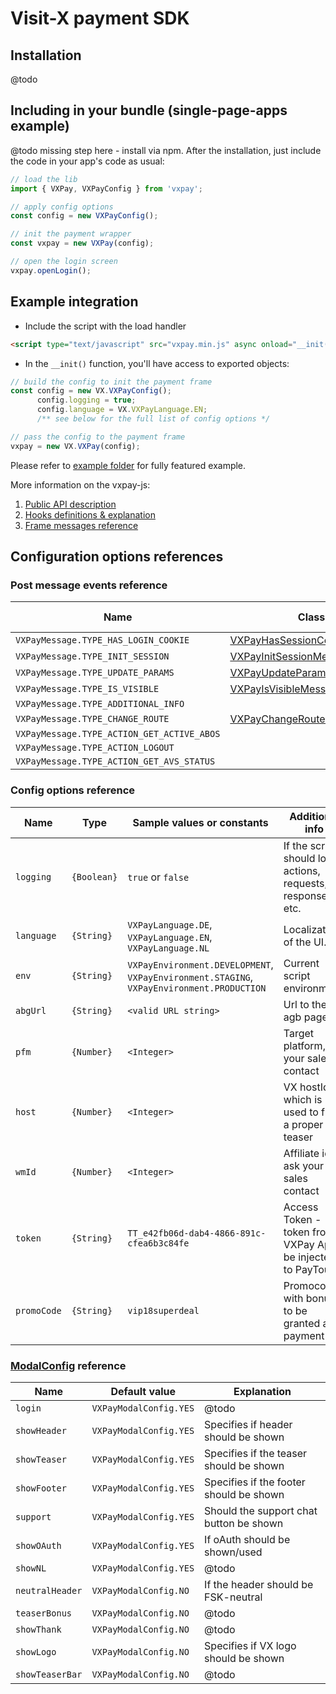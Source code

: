 # Visit-X payment SDK


## Installation

@todo

## Including in your bundle (single-page-apps example)

@todo missing step here - install via npm.
After the installation, just include the code in your app's code as usual:

```javascript
// load the lib
import { VXPay, VXPayConfig } from 'vxpay';

// apply config options
const config = new VXPayConfig();

// init the payment wrapper
const vxpay = new VXPay(config);

// open the login screen
vxpay.openLogin();
```
## Example integration

- Include the script with the load handler

```html
<script type="text/javascript" src="vxpay.min.js" async onload="__init()"></script>
```
- In the `__init()` function, you'll have access to exported objects:

```javascript
// build the config to init the payment frame
const config = new VX.VXPayConfig();
	  config.logging = true;
	  config.language = VX.VXPayLanguage.EN;
	  /** see below for the full list of config options */

// pass the config to the payment frame
vxpay = new VX.VXPay(config);
```

Please refer to [example folder](example/index.html) for fully featured example.

More information on the vxpay-js:
1. [Public API description](https://github.com/VISIT-X/vxpay-js/wiki/01-Public-API)
1. [Hooks definitions & explanation](https://github.com/VISIT-X/vxpay-js/wiki/02---Hooks)
1. [Frame messages reference](https://github.com/VISIT-X/vxpay-js/wiki/04-Messages-reference)

## Configuration options references

### Post message events reference

| Name | Class | Additional info |
| ---- | ---- | ---------------- |
| `VXPayMessage.TYPE_HAS_LOGIN_COOKIE` | [VXPayHasSessionCookieMessage](src/VXPay/Message/VXPayHasSessionCookieMessage.js) | |
| `VXPayMessage.TYPE_INIT_SESSION` | [VXPayInitSessionMessage](src/VXPay/Message/VXPayInitSessionMessage.js) | |
| `VXPayMessage.TYPE_UPDATE_PARAMS` | [VXPayUpdateParamsMessage](src/VXPay/Message/VXPayUpdateParamsMessage.js) | |
| `VXPayMessage.TYPE_IS_VISIBLE` | [VXPayIsVisibleMessage](src/VXPay/Message/VXPayIsVisibleMessage.js) | |
| `VXPayMessage.TYPE_ADDITIONAL_INFO` |  | |
| `VXPayMessage.TYPE_CHANGE_ROUTE` | [VXPayChangeRouteMessage](src/VXPay/Message/VXPayChangeRouteMessage.js) | |
| `VXPayMessage.TYPE_ACTION_GET_ACTIVE_ABOS` |  | |
| `VXPayMessage.TYPE_ACTION_LOGOUT` |  | |
| `VXPayMessage.TYPE_ACTION_GET_AVS_STATUS` |  | |

### Config options reference

| Name | Type | Sample values or constants | Additional info |
| ---- | ------------ | ----- | --------------- |
| `logging` | `{Boolean}` | `true` or `false` | If the script should log actions, requests, responses, etc. |
| `language` | `{String}` | `VXPayLanguage.DE`, `VXPayLanguage.EN`, `VXPayLanguage.NL` | Localization of the UI. |
| `env` | `{String}` | `VXPayEnvironment.DEVELOPMENT`, `VXPayEnvironment.STAGING`, `VXPayEnvironment.PRODUCTION` | Current script environment. |
| `abgUrl` | `{String}` | `<valid URL string>` | Url to the agb page |
| `pfm` | `{Number}` | `<Integer>` | Target platform, ask your sales contact |
| `host` | `{Number}` | `<Integer>` | VX hostId, which is used to find a proper teaser |
| `wmId` | `{Number}` | `<Integer>` | Affiliate id, ask your sales contact |
| `token` | `{String}` | `TT_e42fb06d-dab4-4866-891c-cfea6b3c84fe` | Access Token - token from VXPay Api to be injected to PayTour |
| `promoCode` | `{String}` | `vip18superdeal` | Promocode with bonus to be granted after payment |

### [ModalConfig](src/VXPay/Config/VXPayModalConfig.js) reference

| Name | Default value | Explanation |
| ---- | ---- | --------------- |
| `login` | `VXPayModalConfig.YES` | @todo |
| `showHeader` | `VXPayModalConfig.YES` | Specifies if header should be shown | 
| `showTeaser` | `VXPayModalConfig.YES` | Specifies if the teaser should be shown |
| `showFooter` | `VXPayModalConfig.YES` | Specifies if the footer should be shown |
| `support` | `VXPayModalConfig.YES` | Should the support chat button be shown |
| `showOAuth` | `VXPayModalConfig.YES` | If oAuth should be shown/used |
| `showNL` | `VXPayModalConfig.YES` | @todo |
| `neutralHeader` | `VXPayModalConfig.NO` | If the header should be FSK-neutral |
| `teaserBonus` | `VXPayModalConfig.NO` | @todo |
| `showThank` | `VXPayModalConfig.NO` | @todo |
| `showLogo` | `VXPayModalConfig.NO` | Specifies if VX logo should be shown |
| `showTeaserBar` | `VXPayModalConfig.NO` | @todo |
